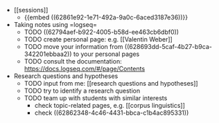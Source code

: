 - [[sessions]]
	- {{embed ((62861e92-1e71-492a-9a0c-6aced3187e36))}}
- Taking notes using =logseq=
	- TODO ((62794aef-b922-4005-b58d-ee463cb6dbf0))
	- TODO create personal page: e.g. [[Valentin Weber]]
	- TODO move your information from ((628693dd-5caf-4b27-b9ca-342201ebbaa2)) to your personal pages
	- TODO consult the documentation: https://docs.logseq.com/#/page/Contents
- Research questions and hypotheses
	- TODO input from me: [[research questions and hypotheses]]
	- TODO try to identify a research question
	- TODO team up with students with similar interests
		- check topic-related pages, e.g. [[corpus linguistics]]
		- check ((62862348-4c46-4431-bbca-c1b4ac895331))
